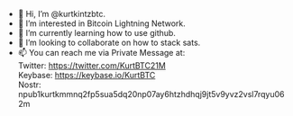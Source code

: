 - 👋 Hi, I’m @kurtkintzbtc.
- 👀 I’m interested in Bitcoin Lightning Network.
- 🌱 I’m currently learning how to use github.
- 💞️ I’m looking to collaborate on how to stack sats.
- 📫 You can reach me via Private Message at:  
Twitter: https://twitter.com/KurtBTC21M  
Keybase: https://keybase.io/KurtBTC  
Nostr: npub1kurtkmmnq2fp5sua5dq20np07ay6htzhdhqj9jt5v9yvz2vsl7rqyu062m  
<!---
kurtkintzbtc/kurtkintzbtc is a ✨ special ✨ repository because its `README.md` (this file) appears on your GitHub profile.
You can click the Preview link to take a look at your changes.
--->
